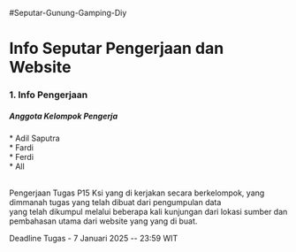#Seputar-Gunung-Gamping-Diy
<h1>Info Seputar Pengerjaan dan Website</h1>

<h3>1. Info Pengerjaan</h3>

<h5> Anggota Kelompok Pengerja</h5>
   * Adil Saputra <br>
   * Fardi  <br>
   * Ferdi  <br>
   * All    <br>
   <br>
<div>
<p>
  Pengerjaan Tugas P15 Ksi yang di kerjakan secara berkelompok, yang dimmanah tugas yang telah dibuat dari pengumpulan data <br>
  yang telah dikumpul melalui beberapa kali kunjungan dari lokasi sumber dan pembahasan utama dari website yang yang di buat.

  <p>
    Deadline Tugas - 7 Januari 2025   --  23:59 WIT
  </p>
</p>
</div>
